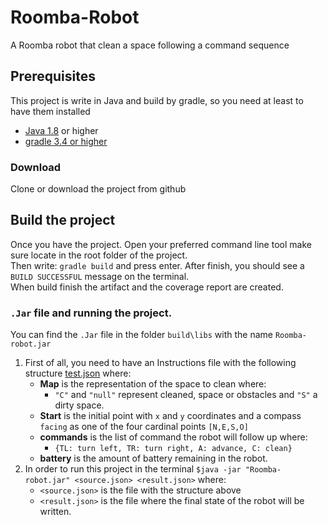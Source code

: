 # Roomba-Robot
A Roomba robot that clean a space following a command sequence

## Prerequisites
This project is write in Java and build by gradle, so you need at least to have them installed

- [Java 1.8](https://www.oracle.com/technetwork/java/javase/downloads/jdk8-downloads-2133151.html) or higher
- [gradle 3.4 or higher](https://gradle.org/releases/)

### Download
Clone or download the project from github

## Build the project
Once you have the project. Open your preferred command line tool make sure locate in the root folder of the project.  
Then write: `gradle build` and press enter. 
After finish, you should see a `BUILD SUCCESSFUL` message on the terminal.  
When build finish the artifact and the coverage report are created.

### `.Jar` file and running the project.
You can find the `.Jar` file in the folder `build\libs` with the name `Roomba-robot.jar`
1. First of all, you need to have an Instructions file with the following structure [test.json](https://github.com/shenlkm/Roomba-Robot/blob/master/res/test.json) where:
   - **Map** is the representation of the space to clean where:
     - `"C"` and `"null"` represent cleaned, space or obstacles and `"S"` a dirty space.
   - **Start** is the initial point with `x` and `y` coordinates and a compass `facing` as one of the four cardinal points `[N,E,S,O]`
   - **commands** is the list of command the robot will follow up where:
     - `{TL: turn left, TR: turn right, A: advance, C: clean}` 
   - **battery** is the amount of battery remaining in the robot.  
2. In order to run this project in the terminal `$java -jar "Roomba-robot.jar" <source.json> <result.json>` where:
   - `<source.json>` is the file with the structure above
   - `<result.json>` is the file where the final state of the robot will be written.

